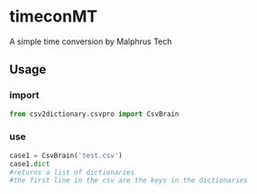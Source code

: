 # timeconMT
A simple time conversion by Malphrus Tech

## Usage

### import
```python
from csv2dictionary.csvpro import CsvBrain
```
### use
```python
case1 = CsvBrain('test.csv')
case1.dict
#returns a list of dictionaries
#the first line in the csv are the keys in the dictionaries
```
